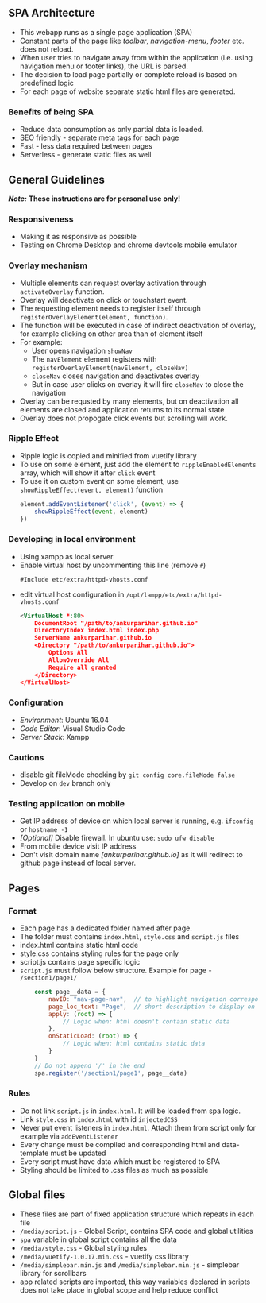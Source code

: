 
## SPA Architecture
- This webapp runs as a single page application (SPA)
- Constant parts of the page like _toolbar_, _navigation-menu_, _footer_ etc. does not reload.
- When user tries to navigate away from within the application (i.e. using navigation menu or footer links), the URL is parsed.
- The decision to load page partially or complete reload is based on predefined logic
- For each page of website separate static html files are generated.

### Benefits of being SPA
- Reduce data consumption as only partial data is loaded.
- SEO friendly - separate meta tags for each page
- Fast - less data required between pages
- Serverless - generate static files as well

## General Guidelines

**_Note:_** __These instructions are for personal use only!__

### Responsiveness
- Making it as responsive as possible
- Testing on Chrome Desktop and chrome devtools mobile emulator  

### Overlay mechanism
- Multiple elements can request overlay activation through `activateOverlay` function.
- Overlay will deactivate on click or touchstart event.
- The requesting element needs to register itself through `registerOverlayElement(element, function)`.
- The function will be executed in case of indirect deactivation of overlay, for example clicking on other area than of element itself
- For example:
	- User opens navigation `showNav`
	- The `navElement` element registers with `registerOverlayElement(navElement, closeNav)`
	- `closeNav` closes navigation and deactivates overlay
	- But in case user clicks on overlay it will fire `closeNav` to close the navigation 
- Overlay can be requsted by many elements, but on deactivation all elements are closed and application returns to its normal state
- Overlay does not propogate click events but scrolling will work.

### Ripple Effect
- Ripple logic is copied and minified from vuetify library
- To use on some element, just add the element to `rippleEnabledElements` array, which will show it after `click` event
- To use it on custom event on some element, use `showRippleEffect(event, element)` function
	```javascript
	element.addEventListener('click', (event) => {
	    showRippleEffect(event, element)
	})
	```

### Developing in local environment
- Using xampp as local server
- Enable virtual host by uncommenting this line (remove `#`)
	```
	#Include etc/extra/httpd-vhosts.conf
	```
- edit virtual host configuration in `/opt/lampp/etc/extra/httpd-vhosts.conf`
	```xml
	<VirtualHost *:80>
		DocumentRoot "/path/to/ankurparihar.github.io"
		DirectoryIndex index.html index.php
		ServerName ankurparihar.github.io
		<Directory "/path/to/ankurparihar.github.io">
			Options All
			AllowOverride All
			Require all granted
		</Directory>
	</VirtualHost>
	```

### Configuration
- _Environment_: Ubuntu 16.04
- _Code Editor_: Visual Studio Code
- _Server Stack_: Xampp

### Cautions
- disable git fileMode checking by `git config core.fileMode false`
- Develop on `dev` branch only

### Testing application on mobile
- Get IP address of device on which local server is running, e.g. `ifconfig` or `hostname -I`
- _[Optional]_ Disable firewall. In ubuntu use: `sudo ufw disable`
- From mobile device visit IP address
- Don't visit domain name _[ankurparihar.github.io]_ as it will redirect to github page instead of local server.


## Pages

### Format
- Each page has a dedicated folder named after page.
- The folder must contains `index.html`, `style.css` and `script.js` files
- index.html contains static html code
- style.css contains styling rules for the page only
- script.js contains page specific logic
- `script.js` must follow below structure. Example for page - `/section1/page1/`
	```javascript
		const page__data = {
			navID: "nav-page-nav",	// to highlight navigation corresponding element in navigation menu
			page_loc_text: "Page",	// short description to display on header of page
			apply: (root) => {
				// Logic when: html doesn't contain static data
			},
			onStaticLoad: (root) => {
				// Logic when: html contains static data
			}
		}
		// Do not append '/' in the end
		spa.register('/section1/page1', page__data)
	```

### Rules
- Do not link `script.js` in `index.html`. It will be loaded from spa logic.
- Link `style.css` in `index.html` with id `injectedCSS`
- Never put event listeners in `index.html`. Attach them from script only for example via `addEventListener`
- Every change must be compiled and corresponding html and data-template must be updated
- Every script must have data which must be registered to SPA
- Styling should be limited to .css files as much as possible

## Global files
- These files are part of fixed application structure which repeats in each file
- `/media/script.js` - Global Script, contains SPA code and global utilities
- `spa` variable in global script contains all the data
- `/media/style.css` - Global styling rules
- `/media/vuetify-1.0.17.min.css` - vuetify css library
- `/media/simplebar.min.js` and `/media/simplebar.min.js` - simplebar library for scrollbars
- app related scripts are imported, this way variables declared in scripts does not take place in global scope and help reduce conflict
